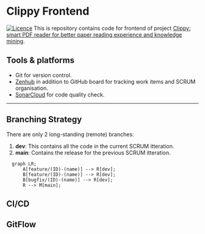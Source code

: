 # Clippy Frontend
[![Licence](https://img.shields.io/github/license/Ileriayo/markdown-badges?style=for-the-badge)](./LICENSE)
This is repository contains code for frontend of project [Clippy: smart PDF reader for better paper reading experience and knowledge mining](https://conf.researchr.org/track/icse-2023/icse-2023-score-2023#clippy:-smart-pdf-reader-for-better-paper-reading-experience-and-knowledge-mining). 

## Tools & platforms

- Git for version control.
- [Zenhub](https://app.zenhub.com/workspaces/clippy-63600767a63c240a624ccea7/board) in addition to GitHub board for tracking work items and SCRUM organisation.
- [SonarCloud](https://sonarcloud.io/project/overview?id=clippydsdone_clippy-frontend) for code quality check.

---------------------------
## Branching Strategy

There are only 2 long-standing (remote) branches:

1. **dev**: This contains all the code in the current SCRUM itteration.
2. **main**: Contains the release for the previous SCRUM itteration.

```mermaid
  graph LR;
      A[feature/(ID)-(name)] --> R[dev];
      B[feature/(ID)-(name)] --> R[dev];
      B[bugfix/(ID)-(name)] --> R[dev];
      R --> M[main];
```

## CI/CD

## GitFlow

## 
